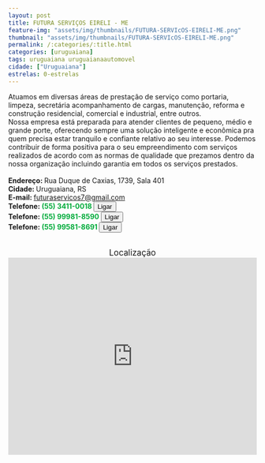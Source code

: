 ```yaml
---
layout: post
title: FUTURA SERVIÇOS EIRELI - ME
feature-img: "assets/img/thumbnails/FUTURA-SERVIcOS-EIRELI-ME.png"
thumbnail: "assets/img/thumbnails/FUTURA-SERVIcOS-EIRELI-ME.png"
permalink: /:categories/:title.html
categories: [uruguaiana]
tags: uruguaiana uruguaianaautomovel
cidade: ["Uruguaiana"]
estrelas: 0-estrelas
---
```

Atuamos em diversas áreas de prestação de serviço como portaria, limpeza, secretária acompanhamento de cargas, manutenção, reforma e construção residencial, comercial e industrial, entre outros.<!-- more --><br/>
Nossa empresa está preparada para atender clientes de pequeno, médio e grande porte, oferecendo sempre uma solução inteligente e econômica pra quem precisa estar tranquilo e confiante relativo ao seu interesse. Podemos contribuir de forma positiva para o seu empreendimento com serviços realizados de acordo com as normas de qualidade que prezamos dentro da nossa organização incluindo garantia em todos os serviços prestados.<br/>
<br/>
<b>Endereço: </b>Rua Duque de Caxias, 1739, Sala 401<br />
<b>Cidade: </b>Uruguaiana, RS<br />
<b>E-mail: </b>futuraservicos7@gmail.com<br />
<b>Telefone: <span style="color: #00ab3a;">(55) 3411-0018</span> <a href="tel:5534110018"><button class="ligar">Ligar</button></a></b><br />
<b>Telefone: <span style="color: #00ab3a;">(55) 99981-8590</span> <a href="tel:55999818590"><button class="ligar">Ligar</button></a></b><br />
<b>Telefone: <span style="color: #00ab3a;">(55) 99581-8691</span> <a href="tel:55995818691"><button class="ligar">Ligar</button></a></b><br />
<br />
<div style="font-size: larger; text-align: center;">
Localização</div>
<iframe src="https://www.google.com/maps/embed?pb=!1m18!1m12!1m3!1d3463.786705448797!2d-57.08838138565879!3d-29.754885581988542!2m3!1f0!2f0!3f0!3m2!1i1024!2i768!4f13.1!3m3!1m2!1s0x94535b44ccf707ab%3A0x8acc1d3f28282ba2!2sR.+Duque+de+Caxias%2C+1739+-+401+-+Centro%2C+Uruguaiana+-+RS!5e0!3m2!1spt-BR!2sbr!4v1521575911976" width="100%" height="400" frameborder="0" style="border:0" allowfullscreen></iframe>
